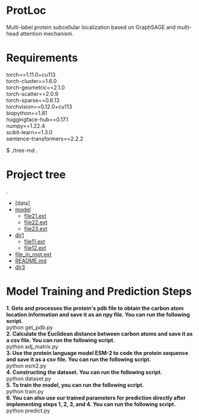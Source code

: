 # ProtLoc
Multi-label protein subcellular localization based on GraphSAGE and multi-head attention mechanism.  

**Requirements**
=
torch==1.11.0+cu113  
torch-cluster==1.6.0  
torch-geometric==2.1.0  
torch-scatter==2.0.9  
torch-sparse==0.6.13  
torchvision==0.12.0+cu113  
biopython==1.81  
huggingface-hub==0.17.1  
numpy==1.22.4  
scikit-learn==1.3.0  
sentence-transformers==2.2.2  


$ ./tree-md .
# Project tree

.
 * [data]
 * [model](./dir2)
   * [file21.ext](./dir2/file21.ext)
   * [file22.ext](./dir2/file22.ext)
   * [file23.ext](./dir2/file23.ext)
 * [dir1](./dir1)
   * [file11.ext](./dir1/file11.ext)
   * [file12.ext](./dir1/file12.ext)
 * [file_in_root.ext](./file_in_root.ext)
 * [README.md](./README.md)
 * [dir3](./dir3)

**Model Training and Prediction Steps**
=
**1. Gets and processes the protein's pdb file to obtain the carbon atom location information and save it as an npy file. You can run the following script.**  
python get_pdb.py    
**2. Calculate the Euclidean distance between carbon atoms and save it as a csv file. You can run the following script.**  
python adj_matrix.py      
**3. Use the protein language model ESM-2 to code the protein sequence and save it as a csv file. You can run the following script.**    
python esm2.py    
**4. Constructing the dataset. You can run the following script.**  
python dataset.py    
**5. To train the model, you can run the following script.**    
python train.py    
**6. You can also use our trained parameters for prediction directly after implementing steps 1, 2, 3, and 4. You can run the following script.**  
python predict.py    
